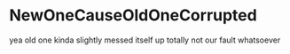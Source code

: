 # NewOneCauseOldOneCorrupted

yea old one kinda slightly messed itself up totally not our fault whatsoever
